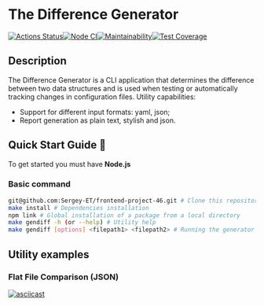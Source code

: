 # The Difference Generator

[![Actions Status](https://github.com/Sergey-ET/frontend-project-46/workflows/hexlet-check/badge.svg)](https://github.com/Sergey-ET/frontend-project-46/actions)[![Node CI](https://github.com/Sergey-ET/frontend-project-46/workflows/Node%20CI/badge.svg)](https://github.com/Sergey-ET/frontend-project-46/actions)[![Maintainability](https://api.codeclimate.com/v1/badges/5a5f6c02276268a5dc45/maintainability)](https://codeclimate.com/github/Sergey-ET/frontend-project-46/maintainability)[![Test Coverage](https://api.codeclimate.com/v1/badges/5a5f6c02276268a5dc45/test_coverage)](https://codeclimate.com/github/Sergey-ET/frontend-project-46/test_coverage)

## Description

The Difference Generator is a CLI application that determines the difference between two data structures and is used when testing or automatically tracking changes in configuration files.
Utility capabilities:

- Support for different input formats: yaml, json;
- Report generation as plain text, stylish and json.

## Quick Start Guide 📕

To get started you must have **Node.js**

### Basic command

```bash
git@github.com:Sergey-ET/frontend-project-46.git # Clone this repository by SSH key locally
make install # Dependencies installation
npm link # Global installation of a package from a local directory
make gendiff -h (or --help) # Utility help
make gendiff [options] <filepath1> <filepath2> # Running the generator
```

## Utility examples

### Flat File Comparison (JSON)

[![asciicast](https://asciinema.org/a/9uIlnc1HWrAvcpjv8m56e39GQ.svg)](https://asciinema.org/a/9uIlnc1HWrAvcpjv8m56e39GQ)
